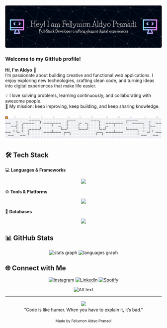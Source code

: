 ![aldyo](img/banner.png)

### Welcome to my GitHub profile!
**Hi, I'm Aldyo** 👋  
I’m passionate about building creative and functional web applications. I enjoy exploring new technologies, crafting clean code, and turning ideas into digital experiences that make life easier.  

💡 I love solving problems, learning continuously, and collaborating with awesome people.   
🎯 My mission: keep improving, keep building, and keep sharing knowledge.

###

<picture>
  <source media="(prefers-color-scheme: dark)" srcset="https://raw.githubusercontent.com/Aldyo-30/Aldyo-30/output/pacman-contribution-graph-dark.svg">
  <source media="(prefers-color-scheme: light)" srcset="https://raw.githubusercontent.com/Aldyo-30/Aldyo-30/output/pacman-contribution-graph.svg">
  <img alt="pacman contribution graph" src="https://raw.githubusercontent.com/Aldyo-30/Aldyo-30/output/pacman-contribution-graph.svg">
</picture>

###



## 🛠 Tech Stack
💻 **Languages & Frameworks** 
<p align="center">
  <a href="https://skillicons.dev">
    <img src="https://skillicons.dev/icons?i=html,css,js,c,cs,cpp,java,laravel,php,react" />
  </a>
</p>

⚙️ **Tools & Platforms**
<p align="center">
  <a href="https://skillicons.dev">
    <img src="https://skillicons.dev/icons?i=git,github,postman,vscode," />
  </a>
</p>

🧰 **Databases**
<p align="center">
  <a href="https://skillicons.dev">
    <img src="https://skillicons.dev/icons?i=sqlite,mysql,firebase" />
  </a>
</p>



## 📊 GitHub Stats
<div align="center">
  <img src="https://github-readme-stats.vercel.app/api?username=Aldyo-30&hide_title=false&hide_rank=false&show_icons=true&include_all_commits=true&count_private=true&disable_animations=false&theme=tokyonight&locale=en&hide_border=false" height="150" alt="stats graph"  />
  <img src="https://github-readme-stats.vercel.app/api/top-langs?username=Aldyo-30&locale=en&hide_title=false&layout=compact&card_width=320&langs_count=5&theme=tokyonight&hide_border=false" height="150" alt="languages graph"  />
</div>


## 🌐 Connect with Me

<div align="center">

[![Instagram](https://img.shields.io/badge/Instagram-E4405F?style=for-the-badge&logo=instagram&logoColor=white)](https://www.instagram.com/_aldyo_/) [![LinkedIn](https://img.shields.io/badge/LinkedIn-0077B5?style=for-the-badge&logo=linkedin&logoColor=white)](https://www.linkedin.com/in/fellymon-aldyo-pranadi) [![Spotify](https://img.shields.io/badge/Spotify-1ED760?&style=for-the-badge&logo=spotify&logoColor=white)](https://open.spotify.com/user/31st3gksuwk6hrpiuhujnj66okma?si=6d4c6cb8f8a1472f)


![Alt text](https://spotify-recently-played-readme.vercel.app/api?user=31st3gksuwk6hrpiuhujnj66okma&unique={true|1|on|yes})

</div>

---


<div align="center">
  <img src="https://visitor-badge.laobi.icu/badge?page_id=Aldyo-30.Aldyo-30&"  />
</div>

<div align="center">
"Code is like humor. When you have to explain it, it’s bad."
</div>

<p align="center"><sub>Made by Fellymon Aldyo Pranadi</sub></p>


